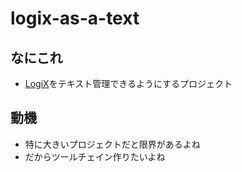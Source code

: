 # logix-as-a-text
## なにこれ
* [LogiX](https://wiki.neos.com/wiki/LogiX)をテキスト管理できるようにするプロジェクト

## 動機
* 特に大きいプロジェクトだと限界があるよね
* だからツールチェイン作りたいよね


